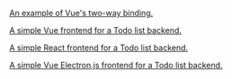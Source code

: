 [An example of Vue's two-way binding.](https://github.com/drb80/VueTwoWayBinding)

[A simple Vue frontend for a Todo list backend.](https://github.com/drb80/VueItems)

[A simple React frontend for a Todo list backend.](https://github.com/drb80/React)

[A simple Vue Electron.js frontend for a Todo list backend.](https://github.com/drb80/Electron)
